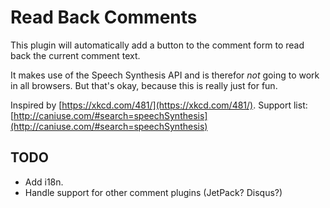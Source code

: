 # Read Back Comments
This plugin will automatically add a button to the comment form to read back the current comment text.

It makes use of the Speech Synthesis API and is therefor _not_ going to work in all browsers. But that's okay, because this is really just for fun.

Inspired by [https://xkcd.com/481/](https://xkcd.com/481/).
Support list: [http://caniuse.com/#search=speechSynthesis](http://caniuse.com/#search=speechSynthesis)

## TODO
* Add i18n.
* Handle support for other comment plugins (JetPack? Disqus?)
